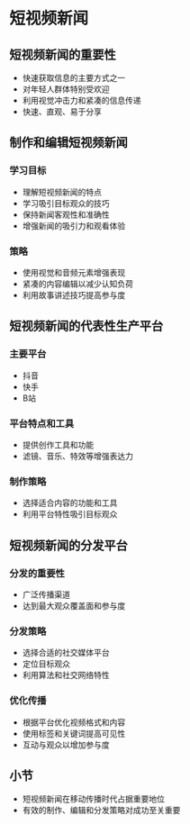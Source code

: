 # 短视频新闻

## 短视频新闻的重要性

- 快速获取信息的主要方式之一
- 对年轻人群体特别受欢迎
- 利用视觉冲击力和紧凑的信息传递
- 快速、直观、易于分享

## 制作和编辑短视频新闻

### 学习目标

- 理解短视频新闻的特点
- 学习吸引目标观众的技巧
- 保持新闻客观性和准确性
- 增强新闻的吸引力和观看体验

### 策略

- 使用视觉和音频元素增强表现
- 紧凑的内容编辑以减少认知负荷
- 利用故事讲述技巧提高参与度

## 短视频新闻的代表性生产平台

### 主要平台

- 抖音
- 快手
- B站

### 平台特点和工具

- 提供创作工具和功能
- 滤镜、音乐、特效等增强表达力

### 制作策略

- 选择适合内容的功能和工具
- 利用平台特性吸引目标观众

## 短视频新闻的分发平台

### 分发的重要性

- 广泛传播渠道
- 达到最大观众覆盖面和参与度

### 分发策略

- 选择合适的社交媒体平台
- 定位目标观众
- 利用算法和社交网络特性

### 优化传播

- 根据平台优化视频格式和内容
- 使用标签和关键词提高可见性
- 互动与观众以增加参与度

## 小节

- 短视频新闻在移动传播时代占据重要地位
- 有效的制作、编辑和分发策略对成功至关重要
